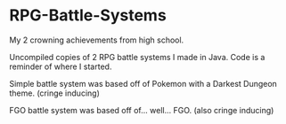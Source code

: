 # RPG-Battle-Systems
My 2 crowning achievements from high school.

Uncompiled copies of 2 RPG battle systems I made in Java.
Code is a reminder of where I started.

Simple battle system was based off of Pokemon with a Darkest Dungeon theme. (cringe inducing)

FGO battle system was based off of... well... FGO. (also cringe inducing)
